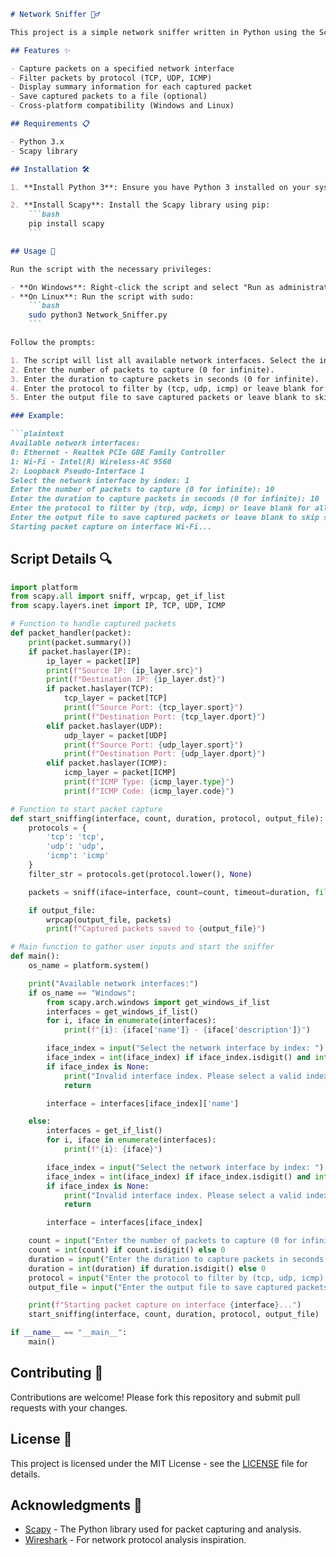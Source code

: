 ```markdown
# Network Sniffer 🕵️‍♂️

This project is a simple network sniffer written in Python using the Scapy library. It captures and analyzes network traffic, displaying packet details and optionally saving the captured packets to a file. The script is compatible with both Windows and Linux operating systems.

## Features ✨

- Capture packets on a specified network interface
- Filter packets by protocol (TCP, UDP, ICMP)
- Display summary information for each captured packet
- Save captured packets to a file (optional)
- Cross-platform compatibility (Windows and Linux)

## Requirements 📋

- Python 3.x
- Scapy library

## Installation 🛠️

1. **Install Python 3**: Ensure you have Python 3 installed on your system. You can download it from [python.org](https://www.python.org/).

2. **Install Scapy**: Install the Scapy library using pip:
    ```bash
    pip install scapy
    ```

## Usage 🚀

Run the script with the necessary privileges:

- **On Windows**: Right-click the script and select "Run as administrator" or run it from an elevated Command Prompt.
- **On Linux**: Run the script with sudo:
    ```bash
    sudo python3 Network_Sniffer.py
    ```

Follow the prompts:

1. The script will list all available network interfaces. Select the interface by entering the corresponding index.
2. Enter the number of packets to capture (0 for infinite).
3. Enter the duration to capture packets in seconds (0 for infinite).
4. Enter the protocol to filter by (tcp, udp, icmp) or leave blank for all protocols.
5. Enter the output file to save captured packets or leave blank to skip saving.

### Example:

```plaintext
Available network interfaces:
0: Ethernet - Realtek PCIe GBE Family Controller
1: Wi-Fi - Intel(R) Wireless-AC 9560
2: Loopback Pseudo-Interface 1
Select the network interface by index: 1
Enter the number of packets to capture (0 for infinite): 10
Enter the duration to capture packets in seconds (0 for infinite): 10
Enter the protocol to filter by (tcp, udp, icmp) or leave blank for all: tcp
Enter the output file to save captured packets or leave blank to skip saving:
Starting packet capture on interface Wi-Fi...
```

## Script Details 🔍

```python
import platform
from scapy.all import sniff, wrpcap, get_if_list
from scapy.layers.inet import IP, TCP, UDP, ICMP

# Function to handle captured packets
def packet_handler(packet):
    print(packet.summary())
    if packet.haslayer(IP):
        ip_layer = packet[IP]
        print(f"Source IP: {ip_layer.src}")
        print(f"Destination IP: {ip_layer.dst}")
        if packet.haslayer(TCP):
            tcp_layer = packet[TCP]
            print(f"Source Port: {tcp_layer.sport}")
            print(f"Destination Port: {tcp_layer.dport}")
        elif packet.haslayer(UDP):
            udp_layer = packet[UDP]
            print(f"Source Port: {udp_layer.sport}")
            print(f"Destination Port: {udp_layer.dport}")
        elif packet.haslayer(ICMP):
            icmp_layer = packet[ICMP]
            print(f"ICMP Type: {icmp_layer.type}")
            print(f"ICMP Code: {icmp_layer.code}")

# Function to start packet capture
def start_sniffing(interface, count, duration, protocol, output_file):
    protocols = {
        'tcp': 'tcp',
        'udp': 'udp',
        'icmp': 'icmp'
    }
    filter_str = protocols.get(protocol.lower(), None)

    packets = sniff(iface=interface, count=count, timeout=duration, filter=filter_str, prn=packet_handler)

    if output_file:
        wrpcap(output_file, packets)
        print(f"Captured packets saved to {output_file}")

# Main function to gather user inputs and start the sniffer
def main():
    os_name = platform.system()

    print("Available network interfaces:")
    if os_name == "Windows":
        from scapy.arch.windows import get_windows_if_list
        interfaces = get_windows_if_list()
        for i, iface in enumerate(interfaces):
            print(f"{i}: {iface['name']} - {iface['description']}")

        iface_index = input("Select the network interface by index: ")
        iface_index = int(iface_index) if iface_index.isdigit() and int(iface_index) in range(len(interfaces)) else None
        if iface_index is None:
            print("Invalid interface index. Please select a valid index from the list above.")
            return

        interface = interfaces[iface_index]['name']

    else:
        interfaces = get_if_list()
        for i, iface in enumerate(interfaces):
            print(f"{i}: {iface}")

        iface_index = input("Select the network interface by index: ")
        iface_index = int(iface_index) if iface_index.isdigit() and int(iface_index) in range(len(interfaces)) else None
        if iface_index is None:
            print("Invalid interface index. Please select a valid index from the list above.")
            return

        interface = interfaces[iface_index]

    count = input("Enter the number of packets to capture (0 for infinite): ")
    count = int(count) if count.isdigit() else 0
    duration = input("Enter the duration to capture packets in seconds (0 for infinite): ")
    duration = int(duration) if duration.isdigit() else 0
    protocol = input("Enter the protocol to filter by (tcp, udp, icmp) or leave blank for all: ").lower()
    output_file = input("Enter the output file to save captured packets or leave blank to skip saving: ")

    print(f"Starting packet capture on interface {interface}...")
    start_sniffing(interface, count, duration, protocol, output_file)

if __name__ == "__main__":
    main()
```

## Contributing 🤝

Contributions are welcome! Please fork this repository and submit pull requests with your changes.

## License 📄

This project is licensed under the MIT License - see the [LICENSE](LICENSE) file for details.

## Acknowledgments 🙏

- [Scapy](https://scapy.net/) - The Python library used for packet capturing and analysis.
- [Wireshark](https://www.wireshark.org/) - For network protocol analysis inspiration.
```